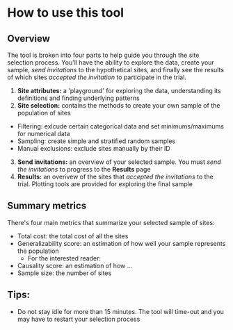 # How to use this tool
## Overview
The tool is broken into four parts to help guide you through the site selection process. You'll have the ability to explore the data, create your sample, _send invitations_ to the hypothetical sites, and finally see the results of which sites _accepted the invitation_ to participate in the trial.

1. **Site attributes:** a 'playground' for exploring the data, understanding its definitions and finding underlying patterns
2. **Site selection:** contains the methods to create your own sample of the population of sites
  - Filtering: exlcude certain categorical data and set minimums/maximums for numerical data
  - Sampling: create simple and stratified random samples
  - Manual exclusions: exclude sites manually by their ID
3. **Send invitations:** an overview of your selected sample. You must _send the invitations_ to progress to the **Results** page
4. **Results:** an overivew of the sites that _accepted the invitations_ to the trial. Plotting tools are provided for exploring the final sample



## Summary metrics
There's four main metrics that summarize your selected sample of sites:
- Total cost: the total cost of all the sites
- Generalizability score: an estimation of how well your sample represents the population
  - For the interested reader: 
- Causality score: an estimation of how ...
- Sample size: the number of sites

## Tips: 
- Do not stay idle for more than 15 minutes. The tool will time-out and you may have to restart your selection process



<br>
<br>
<br>
